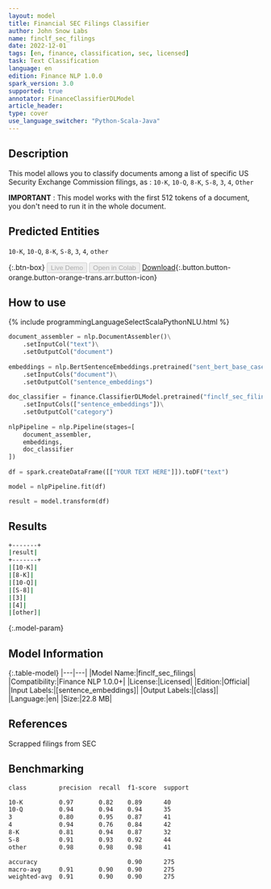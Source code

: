 ```yaml
---
layout: model
title: Financial SEC Filings Classifier
author: John Snow Labs
name: finclf_sec_filings
date: 2022-12-01
tags: [en, finance, classification, sec, licensed]
task: Text Classification
language: en
edition: Finance NLP 1.0.0
spark_version: 3.0
supported: true
annotator: FinanceClassifierDLModel
article_header:
type: cover
use_language_switcher: "Python-Scala-Java"
---
```


## Description

This model allows you to classify documents among a list of specific US Security Exchange Commission filings, as : `10-K`, `10-Q`, `8-K`, `S-8`, `3`, `4`, `Other`

**IMPORTANT** : This model works with the first 512 tokens of a document, you don't need to run it in the whole document.

## Predicted Entities

`10-K`, `10-Q`, `8-K`, `S-8`, `3`, `4`, `other`

{:.btn-box}
<button class="button button-orange" disabled>Live Demo</button>
<button class="button button-orange" disabled>Open in Colab</button>
[Download](https://s3.amazonaws.com/auxdata.johnsnowlabs.com/finance/models/finclf_sec_filings_en_1.0.0_3.0_1669921534523.zip){:.button.button-orange.button-orange-trans.arr.button-icon}

## How to use



<div class="tabs-box" markdown="1">
{% include programmingLanguageSelectScalaPythonNLU.html %}

```python
document_assembler = nlp.DocumentAssembler()\
    .setInputCol("text")\
    .setOutputCol("document")
  
embeddings = nlp.BertSentenceEmbeddings.pretrained("sent_bert_base_cased", "en")\
    .setInputCols("document")\
    .setOutputCol("sentence_embeddings")
    
doc_classifier = finance.ClassifierDLModel.pretrained("finclf_sec_filings", "en", "finance/models")\
    .setInputCols(["sentence_embeddings"])\
    .setOutputCol("category")
    
nlpPipeline = nlp.Pipeline(stages=[
    document_assembler, 
    embeddings,
    doc_classifier
])
 
df = spark.createDataFrame([["YOUR TEXT HERE"]]).toDF("text")

model = nlpPipeline.fit(df)

result = model.transform(df)
```

</div>

## Results

```bash
+-------+
|result|
+-------+
|[10-K]|
|[8-K]|
|[10-Q]|
|[S-8]|
|[3]|
|[4]|
|[other]|
```

{:.model-param}
## Model Information

{:.table-model}
|---|---|
|Model Name:|finclf_sec_filings|
|Compatibility:|Finance NLP 1.0.0+|
|License:|Licensed|
|Edition:|Official|
|Input Labels:|[sentence_embeddings]|
|Output Labels:|[class]|
|Language:|en|
|Size:|22.8 MB|

## References

Scrapped filings from SEC

## Benchmarking

```bash
class         precision  recall  f1-score  support

10-K          0.97       0.82    0.89      40
10-Q          0.94       0.94    0.94      35
3             0.80       0.95    0.87      41
4             0.94       0.76    0.84      42
8-K           0.81       0.94    0.87      32
S-8           0.91       0.93    0.92      44
other         0.98       0.98    0.98      41

accuracy                         0.90      275
macro-avg     0.91       0.90    0.90      275
weighted-avg  0.91       0.90    0.90      275
```
